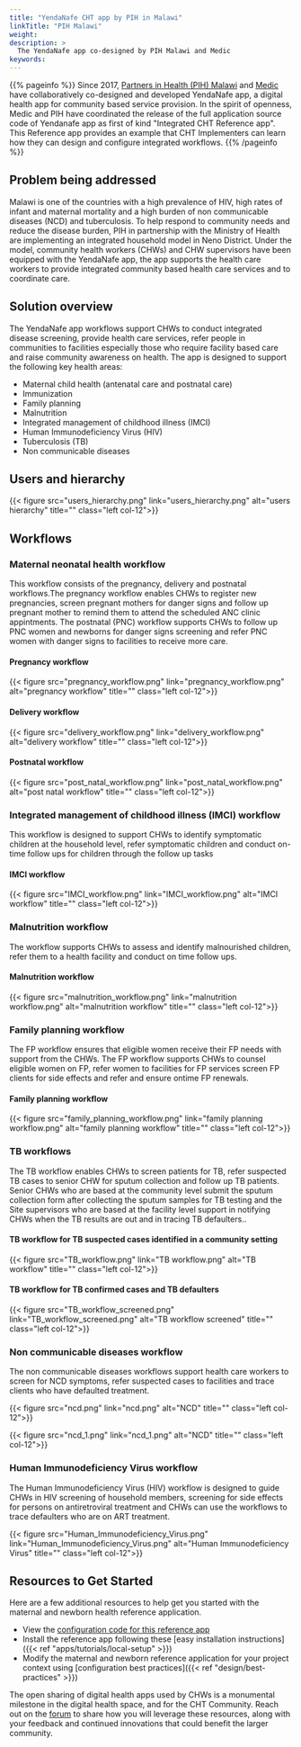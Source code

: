 ```yaml
---
title: "YendaNafe CHT app by PIH in Malawi"
linkTitle: "PIH Malawi"
weight:
description: >
  The YendaNafe app co-designed by PIH Malawi and Medic
keywords:  
---
```

{{% pageinfo %}}
Since 2017, [Partners in Health (PIH) Malawi](https://www.pih.org/country/malawi) and [Medic](https://medic.org/) have collaboratively co-designed and developed YendaNafe app, a digital health app for community based service provision. In the spirit of openness, Medic and PIH have coordinated the release of the full application source code of Yendanafe app as first of kind "Integrated CHT Reference app". This Reference app provides an example that CHT Implementers can learn how they can design and configure integrated workflows.
{{% /pageinfo %}}

## Problem being addressed
Malawi is one of the countries with a high prevalence of HIV, high rates of infant and maternal mortality and a high burden of non communicable diseases (NCD) and tuberculosis. To help respond to community needs and reduce the disease burden, PIH in partnership with the Ministry of Health are implementing an integrated household model in Neno District. Under the model, community health workers (CHWs) and CHW supervisors have been equipped with the YendaNafe app, the app supports the health care workers to provide integrated community based health care services and to coordinate care.

## Solution overview
The YendaNafe app workflows support CHWs to conduct integrated disease screening, provide health care services, refer people in communities to facilities especially those who require facility based care and raise community awareness on health. The app is designed to support the following key health areas:
* Maternal child health (antenatal care and postnatal care)
* Immunization
* Family planning
* Malnutrition
* Integrated management of childhood illness (IMCI)
* Human Immunodeficiency Virus (HIV)
* Tuberculosis (TB)
* Non communicable diseases


## Users and hierarchy

{{< figure src="users_hierarchy.png"  link="users_hierarchy.png" alt="users hierarchy" title="" class="left col-12">}}

## Workflows
### Maternal neonatal health workflow
This workflow consists of the pregnancy, delivery and postnatal workflows.The pregnancy workflow enables CHWs to register new pregnancies, screen pregnant mothers for danger signs and follow up pregnant mother to remind them to attend the scheduled ANC clinic appintments. The postnatal (PNC) workflow supports CHWs to follow up PNC women and newborns for danger signs screening and refer PNC women with danger signs to facilities to receive more care.

#### Pregnancy workflow

{{< figure src="pregnancy_workflow.png"  link="pregnancy_workflow.png" alt="pregnancy workflow" title="" class="left col-12">}}

#### Delivery workflow
{{< figure src="delivery_workflow.png"  link="delivery_workflow.png" alt="delivery workflow" title="" class="left col-12">}}

#### Postnatal workflow
{{< figure src="post_natal_workflow.png"  link="post_natal_workflow.png" alt="post natal workflow" title="" class="left col-12">}}

### Integrated management of childhood illness (IMCI) workflow
This workflow is designed to support CHWs to identify symptomatic children at the household level, refer symptomatic children and conduct on-time follow ups for children through the follow up tasks

#### IMCI workflow

{{< figure src="IMCI_workflow.png"  link="IMCI_workflow.png" alt="IMCI workflow" title="" class="left col-12">}}

### Malnutrition workflow
The workflow supports CHWs to assess and identify malnourished children, refer them to a health facility and conduct on time follow ups.

#### Malnutrition workflow

{{< figure src="malnutrition_workflow.png"  link="malnutrition workflow.png" alt="malnutrition workflow" title="" class="left col-12">}}


### Family planning workflow
The FP workflow ensures that eligible women receive their FP needs with support from the CHWs. The FP workflow supports CHWs to counsel eligible women on FP, refer women to facilities for FP services screen FP clients for side effects and refer and ensure ontime FP renewals.

#### Family planning workflow

{{< figure src="family_planning_workflow.png"  link="family planning workflow.png" alt="family planning workflow" title="" class="left col-12">}}


### TB workflows
The TB workflow enables CHWs to screen patients for TB, refer suspected TB cases to senior CHW for sputum collection and follow up TB patients. Senior CHWs who are based at the community level submit the sputum collection form after collecting the sputum samples for TB testing and the Site supervisors who are based at the facility level support in notifying CHWs when the TB results are out and in tracing TB defaulters..

#### TB workflow for TB suspected cases identified in a community setting

{{< figure src="TB_workflow.png"  link="TB workflow.png" alt="TB workflow" title="" class="left col-12">}}

#### TB workflow for TB confirmed cases and TB defaulters

{{< figure src="TB_workflow_screened.png"  link="TB_workflow_screened.png" alt="TB workflow screened" title="" class="left col-12">}}

### Non communicable diseases workflow
The non communicable diseases workflows support health care workers to screen for NCD symptoms, refer suspected cases to facilities and trace clients who have defaulted treatment.

{{< figure src="ncd.png"  link="ncd.png" alt="NCD" title="" class="left col-12">}}

{{< figure src="ncd_1.png"  link="ncd_1.png" alt="NCD" title="" class="left col-12">}}

### Human Immunodeficiency Virus workflow
The Human Immunodeficiency Virus (HIV) workflow is designed to guide CHWs in HIV screening of household members, screening for side effects for persons on antiretroviral treatment and CHWs can use the workflows to trace defaulters who are on ART treatment.

{{< figure src="Human_Immunodeficiency_Virus.png"  link="Human_Immunodeficiency_Virus.png" alt="Human Immunodeficiency Virus" title="" class="left col-12">}}

## Resources to Get Started

Here are a few additional resources to help get you started with the maternal and newborn health reference application.

- View the [configuration code for this reference app](https://github.com/medic/cht-pih-malawi-app)
- Install the reference app following these [easy installation instructions]({{< ref "apps/tutorials/local-setup" >}})
- Modify the maternal and newborn reference application for your project context using [configuration best practices]({{< ref "design/best-practices" >}})

The open sharing of digital health apps used by CHWs is a monumental milestone in the digital health space, and for the CHT Community. Reach out on the [forum](https://forum.communityhealthtoolkit.org/) to share how you will leverage these resources, along with your feedback and continued innovations that could benefit the larger community.
